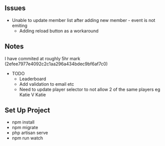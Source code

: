 ## Issues 
* Unable to update member list after adding new member - event is not emiting 
    * Adding reload button as a workaround

## Notes
I have commited at roughly 5hr mark (2efee7977e4092c2c1aa296a434bdec9bf6af7c0)
* TODO
    * Leaderboard
    * Add validation to email etc
    * Need to update player selector to not allow 2 of the same players eg Katie V Katie 
## Set Up Project
* npm install
* npm migrate
* php artisan serve
* npm run watch


